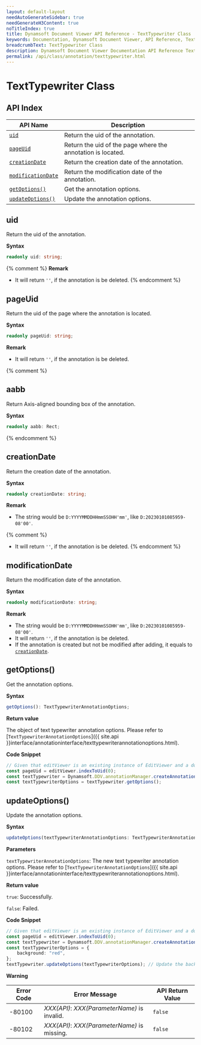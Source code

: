 ```yaml
---
layout: default-layout
needAutoGenerateSidebar: true
needGenerateH3Content: true
noTitleIndex: true
title: Dynamsoft Document Viewer API Reference - TextTypewriter Class
keywords: Documentation, Dynamsoft Document Viewer, API Reference, TextTypewriter Class
breadcrumbText: TextTypewriter Class
description: Dynamsoft Document Viewer Documentation API Reference TextTypewriter Class Page
permalink: /api/class/annotation/texttypewriter.html
---
```


# TextTypewriter Class

## API Index

| API Name               | Description                                                 |
| ---------------------- | ----------------------------------------------------------- |
| [`uid`](#uid)              | Return the uid of the annotation.                           |
| [`pageUid`](#pageuid)          | Return the uid of the page where the annotation is located. |
| [`creationDate`](#creationdate)     | Return the creation date of the annotation.                 |
| [`modificationDate`](#modificationdate) | Return the modification date of the annotation.             |
| [`getOptions()`](#getoptions)     | Get the annotation options.                                 |
| [`updateOptions()`](#updateoptions)  | Update the annotation options.                              |

## uid

Return the uid of the annotation.

**Syntax**

```typescript
readonly uid: string;
```

{% comment %}
**Remark**

- It will return `''`, if the annotation is be deleted.
{% endcomment %}

## pageUid

Return the uid of the page where the annotation is located.

**Syntax**

```typescript
readonly pageUid: string;
```

**Remark**

- It will return `''`, if the annotation is be deleted.

{% comment %}
## aabb

Return Axis-aligned bounding box of the annotation.

**Syntax**

```typescript
readonly aabb: Rect;
```

{% endcomment %}

## creationDate

Return the creation date of the annotation.

**Syntax**

```typescript
readonly creationDate: string;
```

**Remark**

- The string would be `D:YYYYMMDDHHmmSSOHH'mm'`, like `D:20230101085959-08'00'`.

{% comment %}

- It will return `''`, if the annotation is be deleted.
{% endcomment %}

## modificationDate

Return the modification date of the annotation.

**Syntax**

```typescript
readonly modificationDate: string;
```

**Remark**

- The string would be `D:YYYYMMDDHHmmSSOHH'mm'`, like `D:20230101085959-08'00'`.
- It will return `''`, if the annotation is be deleted.
- If the annotation is created but not be modified after adding, it equals to [`creationDate`](#creationdate).


## getOptions()

Get the annotation options.

**Syntax**

```typescript
getOptions(): TextTypewriterAnnotationOptions;
```

**Return value**

The object of text typewriter annotation options. Please refer to [`TextTypewriterAnnotationOptions`]({{ site.api }}interface/annotationinterface/texttypewriterannotationoptions.html).

**Code Snippet**

```typescript
// Given that editViewer is an existing instance of EditViewer and a document is currently open.
const pageUid = editViewer.indexToUid(0);
const textTypewriter = Dynamsoft.DDV.annotationManager.createAnnotation(pageUid, "textTypewriter"); // Create a default TextTypewriter annotation instance.
const textTypewriterOptions = textTypewriter.getOptions();
```

## updateOptions()

Update the annotation options.

**Syntax**

```typescript
updateOptions(textTypewriterAnnotationOptions: TextTypewriterAnnotationOptions): boolean;
```

**Parameters**

`textTypewriterAnnotationOptions`: The new text typewriter annotation options. Please refer to [`TextTypewriterAnnotationOptions`]({{ site.api }}interface/annotationinterface/texttypewriterannotationoptions.html).

**Return value**

`true`: Successfully.

`false`: Failed.

**Code Snippet**

```typescript
// Given that editViewer is an existing instance of EditViewer and a document is currently open.
const pageUid = editViewer.indexToUid(0);
const textTypewriter = Dynamsoft.DDV.annotationManager.createAnnotation(pageUid, "textTypewriter"); // Create a default TextTypewriter annotation instance.
const textTypewriterOptions = {
    background: "red",
};
textTypewriter.updateOptions(textTypewriterOptions); // Update the background of the text typewriter to red.
```

**Warning**

 Error Code  | Error Message                                        | API Return Value
--------|-----------------------------------------------------|----------------------
 -80100 | *XXX(API)*: *XXX(ParameterName)* is invalid.   | `false`
 -80102 | *XXX(API)*: *XXX(ParameterName)* is missing.  | `false`
